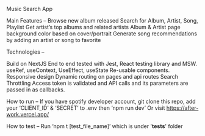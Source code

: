 
Music Search App

Main Features – 
Browse new album released 
Search for Album, Artist, Song, Playlist
Get artist’s top albums and related artists
Album & Artist page background color based on cover/portrait
Generate song recommendations by adding an artist or song to favorite

Technologies –

Build on NextJS
End to end tested with Jest, React testing library and MSW.  
useRef, useContext, UseEffect, useState
Re-usable components.
Responsive design
Dynamic routing on pages and api routes
Search Throttling
Access token is validated and API calls and its parameters are passed in as callbacks. 

How to run – 
If you have spotify developer account, git clone this repo,  add your ‘CLIENT_ID’ & ‘SECRET’ to .env   then ‘npm run dev’
Or visit https://after-work.vercel.app/  

How to test – 
Run ‘npm t [test_file_name]’ which is under '__tests__' folder


